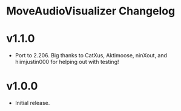 # MoveAudioVisualizer Changelog
# v1.1.0
- Port to 2.206. Big thanks to CatXus, Aktimoose, ninXout, and hiimjustin000 for helping out with testing!
# v1.0.0
- Initial release.
